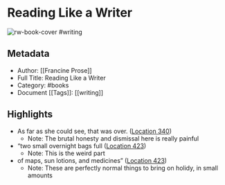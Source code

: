 # Reading Like a Writer

![rw-book-cover](https://images-na.ssl-images-amazon.com/images/I/51bpONFnR9L._SL200_.jpg)
#writing
## Metadata
- Author: [[Francine Prose]]
- Full Title: Reading Like a Writer
- Category: #books
- Document [[Tags]]: [[writing]]

## Highlights
- As far as she could see, that was over. ([Location 340](https://readwise.io/to_kindle?action=open&asin=B0081GDOCQ&location=340))
    - Note: The brutal honesty and dismissal here is really painful
- “two small overnight bags full ([Location 423](https://readwise.io/to_kindle?action=open&asin=B0081GDOCQ&location=423))
    - Note: This is the weird part
- of maps, sun lotions, and medicines” ([Location 423](https://readwise.io/to_kindle?action=open&asin=B0081GDOCQ&location=423))
    - Note: These are perfectly normal things to bring on holidy, in small amounts
